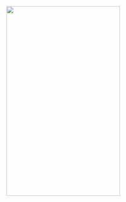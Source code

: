 <img src="https://github.com/kenantasdemir/flutterbasicinsta/blob/main/insta.gif" width="300" height="500" />

